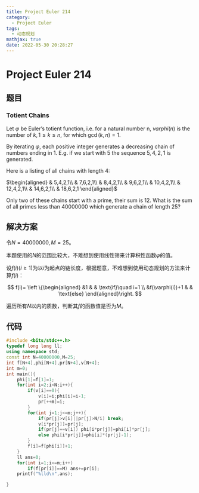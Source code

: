 ```yaml
---
title: Project Euler 214
category:
  - Project Euler
tags:
  - 动态规划
mathjax: true
date: 2022-05-30 20:28:27
---
```


<escape><!-- more --></escape>

# Project Euler 214

## 题目

### Totient Chains

Let $\varphi$ be Euler’s totient function, i.e. for a natural number n, $varphi(n)$ is the number of $k, 1 \le k \le n,$ for which $\gcd(k,n) = 1$.

By iterating $\varphi$, each positive integer generates a decreasing chain of numbers ending in $1$. E.g. if we start with $5$ the sequence $5,4,2,1$ is generated.

Here is a listing of all chains with length $4$:

$\begin{aligned}
& 5,4,2,1\\
& 7,6,2,1\\
& 8,4,2,1\\
& 9,6,2,1\\
& 10,4,2,1\\
& 12,4,2,1\\
& 14,6,2,1\\
& 18,6,2,1
\end{aligned}$

Only two of these chains start with a prime, their sum is $12$.
What is the sum of all primes less than $40000000$ which generate a chain of length $25$?

## 解决方案

令$N=40000000,M=25$。

本题使用的$N$的范围比较大，不难想到使用线性筛来计算积性函数$\varphi$的值。

设$f(i)(i\ge 1)$为以$i$为起点的链长度，根据题意，不难想到使用动态规划的方法来计算$f(i)$：

$$
f(i)=
\left \{\begin{aligned}
  &1  & & \text{if}\quad i=1 \\
  &f(\varphi(i))+1 & & \text{else}
\end{aligned}\right.
$$

遍历所有$N$以内的质数，判断其$f$的函数值是否为$M$。

## 代码

```C++
#include <bits/stdc++.h>
typedef long long ll;
using namespace std;
const int N=40000000,M=25;
int f[N+4],phi[N+4],pr[N+4],v[N+4];
int m=0;
int main(){
    phi[1]=f[1]=1;
    for(int i=2;i<N;i++){
        if(v[i]==0){
            v[i]=i;phi[i]=i-1;
            pr[++m]=i;
        }
        for(int j=1;j<=m;j++){
            if(pr[j]>v[i]||pr[j]>N/i) break;
            v[i*pr[j]]=pr[j];
            if(pr[j]==v[i]) phi[i*pr[j]]=phi[i]*pr[j];
            else phi[i*pr[j]]=phi[i]*(pr[j]-1);
        }
        f[i]=f[phi[i]]+1;
    }
    ll ans=0;
    for(int i=1;i<=m;i++)
        if(f[pr[i]]==M) ans+=pr[i];
    printf("%lld\n",ans);

}
```

